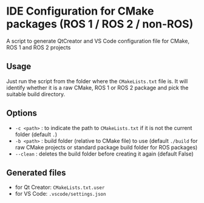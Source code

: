 # IDE Configuration for CMake packages (ROS 1 / ROS 2 / non-ROS)

A script to generate QtCreator and VS Code configuration file for CMake, ROS 1 and ROS 2 projects


## Usage

Just run the script from the folder where the `CMakeLists.txt` file is. It will identify whether it is a raw CMake, ROS 1 or ROS 2 package and pick the suitable build directory.

## Options

- `-c <path>` : to indicate the path to `CMakeLists.txt` if it is not the current folder (default `.`)
- `-b <path>` : build folder (relative to CMake file) to use (default `./build` for raw CMake projects or standard package build folder for ROS packages)
- `--clean` : deletes the build folder before creating it again (default False)

## Generated files

- for Qt Creator: `CMakeLists.txt.user`
- for VS Code: `.vscode/settings.json`
